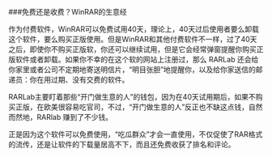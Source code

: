 ###免费还是收费？WinRAR的生意经

作为付费软件，WinRAR可以免费试用40天，理论上，40天过后使用者要么卸载这个软件，要么购买正版使用。但是WinRAR和其他付费软件不一样，过了40天之后，即使你不购买正版软，你还可以继续试用，但是它会经常弹窗提醒你购买正版软件或者卸载。如果你不幸的在这个软的网站上注册过，那么 RARLab 还会给你家里或者公司不定期地寄送明信片，“明目张胆”地提醒你，以及给你家送信的邮递员：你在用过期、没有交费的软件。

RARLab主要盯着那些“开门做生意的人”的钱包，因为在40天试用期后，如果不购买正版，在欧美很容易吃官司，不过，“开门做生意的人”反正也不缺这点钱，自然而然地，RARlab 赚到了不少钱。

正是因为这个软件可以免费使用，“吃瓜群众”才会一直使用，不仅促使了RAR格式的流传，还是让软件的下载量居高不下，而且还免费收获了排名和评论。